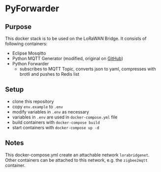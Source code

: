 # PyForwarder

## Purpose
This docker stack is to be used on the LoRaWAN Bridge.
It consists of following containers:
- Eclipse Mosqitto
- Python MQTT Generator (modified, original on [GitHub](https://gist.github.com/marianoguerra/be216a581ef7bc23673f501fdea0e15a))
- Python Forwarder
  - subscribes to MQTT Topic, converts json to yaml, compresses with brotli and pushes to Redis list

## Setup
- clone this repository
- copy `env.example` to `.env`
- modify variables in `.env` as necessary
- variables in `.env` are used in `docker-compose.yml` file
- build containers with `docker-compose build`
- start containers with `docker-compose up -d`

## Notes
This docker-compose.yml create an attachable network `lorabridgenet`. Other containers can be attached to this network, e.g. the `zigbee2mqtt` container.


